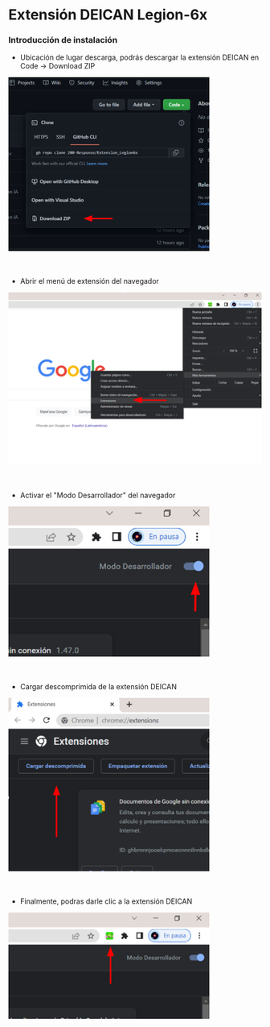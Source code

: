 # Extensión DEICAN Legion-6x

### Introducción de instalación

- Ubicación de lugar descarga, podrás descargar la extensión DEICAN en
  Code -> Download ZIP

<img src="./assets/readminImg/Lugar_descarga.png" width="400">

<br>
<br>
<br>

- Abrir el menú de extensión del navegador

<img src="./assets/readminImg/OpenMenu.png" width="600">

<br>
<br>
<br>

- Activar el "Modo Desarrollador" del navegador

<img src="./assets/readminImg/ModoDesarrollador.png" width="400">

<br>
<br>
<br>

- Cargar descomprimida de la extensión DEICAN

<img src="./assets/readminImg/CargaDeican.png" width="400">

<br>
<br>
<br>

- Finalmente, podras darle clic a la extensión DEICAN

<img src="./assets/readminImg/ClicExt.png" width="400">

<br>
<br>
<br>
